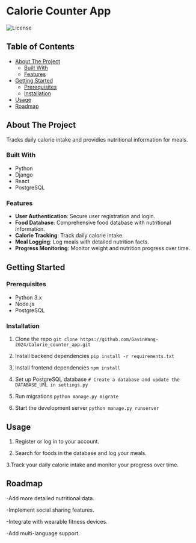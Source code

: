 # Calorie Counter App

![License](https://img.shields.io/badge/license-MIT-green)

## Table of Contents
- [About The Project](#about-the-project)
  - [Built With](#built-with)
  - [Features](#features)
- [Getting Started](#getting-started)
  - [Prerequisites](#prerequisites)
  - [Installation](#installation)
- [Usage](#usage)
- [Roadmap](#roadmap)

## About The Project

Tracks daily calorie intake and providies nutritional information for meals.

### Built With
- Python
- Django
- React
- PostgreSQL

### Features
- **User Authentication**: Secure user registration and login.
- **Food Database**: Comprehensive food database with nutritional information.
- **Calorie Tracking**: Track daily calorie intake.
- **Meal Logging**: Log meals with detailed nutrition facts.
- **Progress Monitoring**: Monitor weight and nutrition progress over time.

  
  
## Getting Started

### Prerequisites

- Python 3.x
- Node.js
- PostgreSQL

### Installation

1. Clone the repo
```git clone https://github.com/GavinWang-2024/Calorie_counter_app.git```

2. Install backend dependencies
```pip install -r requirements.txt```

3. Install frontend dependencies
```npm install```

4. Set up PostgreSQL database
```# Create a database and update the DATABASE_URL in settings.py```

5. Run migrations
```python manage.py migrate```

6. Start the development server
```python manage.py runserver```

## Usage

1. Register or log in to your account.

2. Search for foods in the database and log your meals.

3.Track your daily calorie intake and monitor your progress over time.

## Roadmap
 -Add more detailed nutritional data.
 
 -Implement social sharing features.
 
 -Integrate with wearable fitness devices.
 
 -Add multi-language support.
